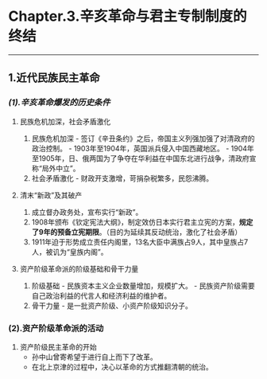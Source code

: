 # **Chapter.3.辛亥革命与君主专制制度的终结**

---

## **1.近代民族民主革命**

### ***(1).辛亥革命爆发的历史条件***

1. 民族危机加深，社会矛盾激化
      1. 民族危机加深
        - 签订《辛丑条约》之后，帝国主义列强加强了对清政府的政治控制。
        - 1903年至1904年，英国派兵侵入中国西藏地区。
        - 1904年至1905年，日、俄两国为了争夺在华利益在中国东北进行战争，清政府宣称“局外中立”。
      2. 社会矛盾激化
        - 财政开支激增，苛捐杂税繁多，民怨沸腾。

2. 清末“新政”及其破产
      1. 成立督办政务处，宣布实行“新政”。
      2. 1908年颁布《钦定宪法大纲》，制定效仿日本实行君主立宪的方案，**规定了9年的预备立宪期限**。（目的为延续其反动统治，激化了社会矛盾）
      3. 1911年迫于形势成立责任内阁里，13名大臣中满族占9人，其中皇族占7人，被讥为“皇族内阁”。

3. 资产阶级革命派的阶级基础和骨干力量
      1. 阶级基础
        - 民族资本主义企业数量增加，规模扩大。
        - 民族资产阶级需要自己政治利益的代言人和经济利益的维护者。
      2. 骨干力量
        - 是一批资产阶级、小资产阶级知识分子。

### (2).资产阶级革命派的活动

1. 资产阶级民主革命的开始
      - 孙中山曾寄希望于进行自上而下了改革。
      - 在北上京津的过程中，决心以革命的方式推翻清朝的统治。
